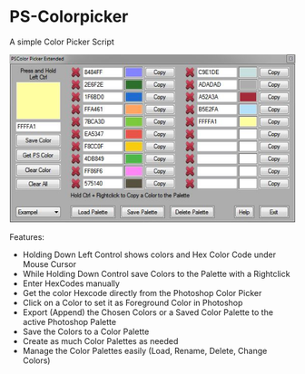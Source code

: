 # PS-Colorpicker


A simple Color Picker Script

![PSColorpickerGui](https://raw.githubusercontent.com/vascoalexander/ps-color-picker/master/PSCGui.JPG "Color Picker Gui")

Features:

- Holding Down Left Control shows colors and Hex Color Code under Mouse Cursor
- While Holding Down Control save Colors to the Palette with a Rightclick
- Enter HexCodes manually
- Get the color Hexcode directly from the Photoshop Color Picker
- Click on a Color to set it as Foreground Color in Photoshop
- Export (Append) the Chosen Colors or a Saved Color Palette to the active Photoshop Palette
- Save the Colors to a Color Palette
- Create as much Color Palettes as needed
- Manage the Color Palettes easily (Load, Rename, Delete, Change Colors)
